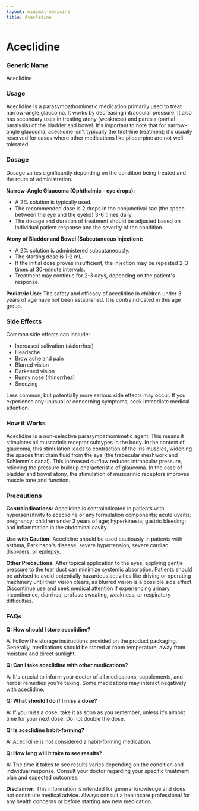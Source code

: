 ```yaml
---
layout: minimal-medicine
title: Aceclidine
---
```


# Aceclidine
### Generic Name
Aceclidine

### Usage

Aceclidine is a parasympathomimetic medication primarily used to treat narrow-angle glaucoma.  It works by decreasing intraocular pressure.  It also has secondary uses in treating atony (weakness) and paresis (partial paralysis) of the bladder and bowel.  It's important to note that for narrow-angle glaucoma, aceclidine isn't typically the first-line treatment; it's usually reserved for cases where other medications like pilocarpine are not well-tolerated.

### Dosage

Dosage varies significantly depending on the condition being treated and the route of administration.

**Narrow-Angle Glaucoma (Ophthalmic - eye drops):**

*   A 2% solution is typically used.
*   The recommended dose is 2 drops in the conjunctival sac (the space between the eye and the eyelid) 3-6 times daily.
*   The dosage and duration of treatment should be adjusted based on individual patient response and the severity of the condition.

**Atony of Bladder and Bowel (Subcutaneous Injection):**

*   A 2% solution is administered subcutaneously.
*   The starting dose is 1-2 mL.
*   If the initial dose proves insufficient, the injection may be repeated 2-3 times at 30-minute intervals.
*   Treatment may continue for 2-3 days, depending on the patient's response.

**Pediatric Use:**  The safety and efficacy of aceclidine in children under 3 years of age have not been established.  It is contraindicated in this age group.


### Side Effects

Common side effects can include:

*   Increased salivation (sialorrhea)
*   Headache
*   Brow ache and pain
*   Blurred vision
*   Darkened vision
*   Runny nose (rhinorrhea)
*   Sneezing

Less common, but potentially more serious side effects may occur.  If you experience any unusual or concerning symptoms, seek immediate medical attention.


### How it Works

Aceclidine is a non-selective parasympathomimetic agent.  This means it stimulates all muscarinic receptor subtypes in the body.  In the context of glaucoma, this stimulation leads to contraction of the iris muscles, widening the spaces that drain fluid from the eye (the trabecular meshwork and Schlemm's canal). This increased outflow reduces intraocular pressure, relieving the pressure buildup characteristic of glaucoma.  In the case of bladder and bowel atony, the stimulation of muscarinic receptors improves muscle tone and function.

### Precautions

**Contraindications:** Aceclidine is contraindicated in patients with hypersensitivity to aceclidine or any formulation components; acute uveitis; pregnancy; children under 3 years of age; hyperkinesia; gastric bleeding; and inflammation in the abdominal cavity.


**Use with Caution:**  Aceclidine should be used cautiously in patients with asthma, Parkinson's disease, severe hypertension, severe cardiac disorders, or epilepsy.

**Other Precautions:** After topical application to the eyes, applying gentle pressure to the tear duct can minimize systemic absorption. Patients should be advised to avoid potentially hazardous activities like driving or operating machinery until their vision clears, as blurred vision is a possible side effect.  Discontinue use and seek medical attention if experiencing urinary incontinence, diarrhea, profuse sweating, weakness, or respiratory difficulties.

### FAQs

**Q: How should I store aceclidine?**

A:  Follow the storage instructions provided on the product packaging.  Generally, medications should be stored at room temperature, away from moisture and direct sunlight.


**Q: Can I take aceclidine with other medications?**

A:  It's crucial to inform your doctor of all medications, supplements, and herbal remedies you're taking.  Some medications may interact negatively with aceclidine.


**Q: What should I do if I miss a dose?**

A:  If you miss a dose, take it as soon as you remember, unless it's almost time for your next dose.  Do not double the dose.


**Q:  Is aceclidine habit-forming?**

A:  Aceclidine is not considered a habit-forming medication.


**Q: How long will it take to see results?**

A: The time it takes to see results varies depending on the condition and individual response.  Consult your doctor regarding your specific treatment plan and expected outcomes.


**Disclaimer:** This information is intended for general knowledge and does not constitute medical advice. Always consult a healthcare professional for any health concerns or before starting any new medication.
